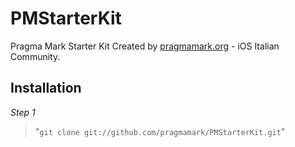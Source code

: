 PMStarterKit
============

Pragma Mark Starter Kit
Created by [pragmamark.org](http://pragmamark.org) - iOS Italian Community.


Installation
------------

*Step 1*
> "`git clone git://github.com/pragmamark/PMStarterKit.git`"
